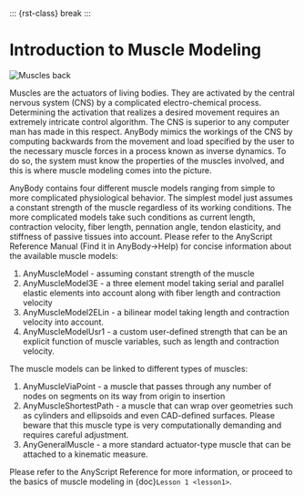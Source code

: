 ::: {rst-class} break
:::

# Introduction to Muscle Modeling

![Muscles back](_static/intro/image1.jpeg)

Muscles are the actuators of living bodies. They are activated by the
central nervous system (CNS) by a complicated electro-chemical process.
Determining the activation that realizes a desired movement requires an
extremely intricate control algorithm. The CNS is superior to any
computer man has made in this respect. AnyBody mimics the workings of
the CNS by computing backwards from the movement and load specified by
the user to the necessary muscle forces in a process known as inverse
dynamics. To do so, the system must know the properties of the muscles
involved, and this is where muscle modeling comes into the picture.

AnyBody contains four different muscle models ranging from simple to
more complicated physiological behavior. The simplest model just assumes
a constant strength of the muscle regardless of its working conditions.
The more complicated models take such conditions as current length,
contraction velocity, fiber length, pennation angle, tendon elasticity,
and stiffness of passive tissues into account. Please refer to the
AnyScript Reference Manual (Find it in AnyBody->Help) for concise
information about the available muscle models:

1. AnyMuscleModel - assuming constant strength of the muscle
2. AnyMuscleModel3E - a three element model taking serial and parallel
   elastic elements into account along with fiber length and contraction
   velocity
3. AnyMuscleModel2ELin - a bilinear model taking length and contraction
   velocity into account.
4. AnyMuscleModelUsr1 - a custom user-defined strength that can be an explicit function of muscle variables, such as length and contraction velocity.

The muscle models can be linked to different types of muscles:

1. AnyMuscleViaPoint - a muscle that passes through any number of nodes
   on segments on its way from origin to insertion
2. AnyMuscleShortestPath - a muscle that can wrap over geometries such
   as cylinders and ellipsoids and even CAD-defined surfaces. Please
   beware that this muscle type is very computationally demanding and
   requires careful adjustment.
3. AnyGeneralMuscle - a more standard actuator-type muscle that can be
   attached to a kinematic measure.

Please refer to the AnyScript Reference for more information, or proceed
to the basics of muscle modeling in {doc}`Lesson 1 <lesson1>`.

